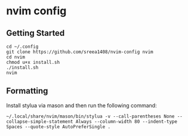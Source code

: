 # nvim config

## Getting Started

```
cd ~/.config
git clone https://github.com/sreea1408/nvim-config nvim
cd nvim
chmod u+x install.sh
./install.sh
nvim
```

## Formatting

Install stylua via mason and then run the following command:
```
~/.local/share/nvim/mason/bin/stylua -v --call-parentheses None --collapse-simple-statement Always --column-width 80 --indent-type Spaces --quote-style AutoPreferSingle .
```

